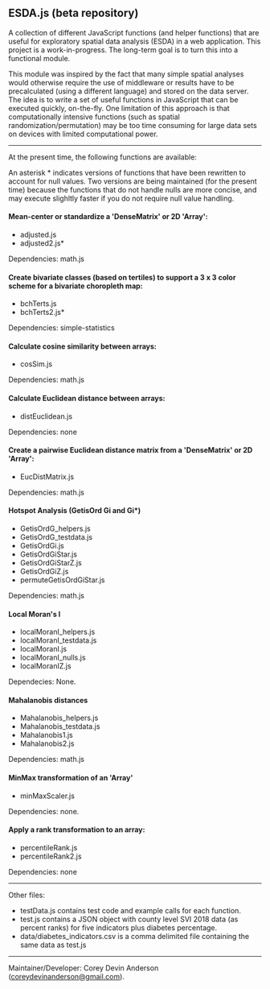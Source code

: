 ## ESDA.js (beta repository)

A collection of different JavaScript functions (and helper functions) that are useful for exploratory spatial data analysis (ESDA) in a web application. This project is a work-in-progress. The long-term goal is to turn this into a functional module.

This module was inspired by the fact that many simple spatial analyses would otherwise require the use of middleware or results have to be precalculated (using a different language) and stored on the data server. The idea is to write a set of useful functions in JavaScript that can be executed quickly, on-the-fly. One limitation of this approach is that computationally intensive functions (such as spatial randomization/permutation) may be too time consuming for large data sets on devices with limited computational power. 

---

At the present time, the following functions are available:

An asterisk * indicates versions of functions that have been rewritten to account for null values. Two versions are being maintained (for the present time) because the functions that do not handle nulls are more concise, and may execute slighltly faster if you do not require null value handling.


#### Mean-center or standardize a 'DenseMatrix' or 2D 'Array':

- adjusted.js <br>
- adjusted2.js* <br>

Dependencies: math.js
<br>

#### Create bivariate classes (based on tertiles) to support a 3 x 3 color scheme for a bivariate choropleth map:

- bchTerts.js <br>
- bchTerts2.js* <br>

Dependencies: simple-statistics
<br>

#### Calculate cosine similarity between arrays:

- cosSim.js <br>

Dependencies: math.js
<br>

#### Calculate Euclidean distance between arrays:

- distEuclidean.js <br>

Dependencies: none
<br>

#### Create a pairwise Euclidean distance matrix from a 'DenseMatrix' or 2D 'Array':

- EucDistMatrix.js <br>

Dependencies: math.js
<br>

#### Hotspot Analysis (GetisOrd Gi and Gi*)

- GetisOrdG_helpers.js <br>
- GetisOrdG_testdata.js <br>
- GetisOrdGi.js <br>
- GetisOrdGiStar.js <br>
- GetisOrdGiStarZ.js <br>
- GetisOrdGiZ.js <br>
- permuteGetisOrdGiStar.js <br>

Dependencies: math.js
<br>

#### Local Moran's I

- localMoranI_helpers.js <br>
- localMoranI_testdata.js <br>
- localMoranI.js <br>
- localMoranI_nulls.js <br>
- localMoranIZ.js <br>

Dependecies: None.

#### Mahalanobis distances

- Mahalanobis_helpers.js <br>
- Mahalanobis_testdata.js <br>
- Mahalanobis1.js <br>
- Mahalanobis2.js <br>

Dependencies: math.js
<br>

#### MinMax transformation of an 'Array'

- minMaxScaler.js <vr>

Dependencies: none.
<br>

#### Apply a rank transformation to an array:

- percentileRank.js <br>
- percentileRank2.js <br>

Dependencies: none
<br>

---

Other files:

- testData.js contains test code and example calls for each function.<br>
- test.js contains a JSON object with county level SVI 2018 data (as percent ranks) for five indicators plus diabetes percentage.<br>
- data/diabetes_indicators.csv is a comma delimited file containing the same data as test.js<br>

---

Maintainer/Developer: Corey Devin Anderson (coreydevinanderson@gmail.com).







